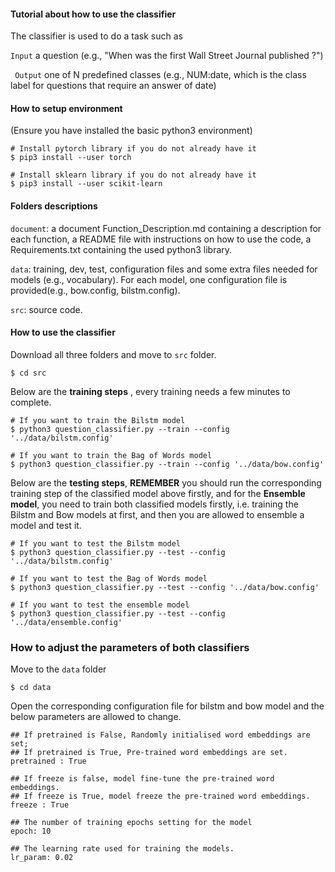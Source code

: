 #### Tutorial about how to use the classifier
The classifier is used to do a task such as

```Input``` a question (e.g., "When was the first Wall Street Journal published ?")

``` Output``` one of N predefined classes (e.g., NUM:date, which is the class label for questions that require an answer of date)


#### How to setup environment
(Ensure you have installed the basic python3 environment)


``` shell
# Install pytorch library if you do not already have it
$ pip3 install --user torch

# Install sklearn library if you do not already have it
$ pip3 install --user scikit-learn
```

#### Folders descriptions
```document```: a document  Function_Description.md containing a description for each function, a README file with instructions on how to use the code, a Requirements.txt containing the used python3 library.

```data```: training, dev, test, configuration files and some extra files needed for models (e.g., vocabulary). For each model, one configuration file is provided(e.g., bow.config, bilstm.config).

```src```: source code.

#### How to use the classifier
Download all three folders and move to ```src``` folder.

``` shell
$ cd src
```

Below are the **training steps** , every training needs a few minutes to complete.

``` shell
# If you want to train the Bilstm model
$ python3 question_classifier.py --train --config '../data/bilstm.config'

# If you want to train the Bag of Words model
$ python3 question_classifier.py --train --config '../data/bow.config'
```

Below are the **testing steps**, **REMEMBER** you should run the corresponding training step of the classified model above firstly, and for the **Ensemble model**, you need to train both classified models firstly, i.e. training the Bilstm and Bow models at first, and then you are
allowed to ensemble a model and test it.

``` shell
# If you want to test the Bilstm model
$ python3 question_classifier.py --test --config '../data/bilstm.config'

# If you want to test the Bag of Words model
$ python3 question_classifier.py --test --config '../data/bow.config'

# If you want to test the ensemble model
$ python3 question_classifier.py --test --config '../data/ensemble.config'
```

### How to adjust the parameters of both classifiers
Move to the ```data``` folder

``` shell
$ cd data

```

Open the corresponding configuration file for bilstm and bow model and the below parameters are allowed to change.

``` shell
## If pretrained is False, Randomly initialised word embeddings are set;
## If pretrained is True, Pre-trained word embeddings are set.
pretrained : True

## If freeze is false, model fine-tune the pre-trained word embeddings.
## If freeze is True, model freeze the pre-trained word embeddings.
freeze : True

## The number of training epochs setting for the model
epoch: 10

## The learning rate used for training the models.
lr_param: 0.02

```
